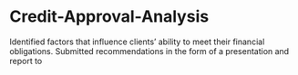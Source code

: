 # Credit-Approval-Analysis 
Identified factors that influence clients’ ability to meet their financial obligations. Submitted recommendations in the form of a presentation and report to 
